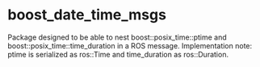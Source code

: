 # boost_date_time_msgs
Package designed to be able to nest boost::posix_time::ptime and boost::posix_time::time_duration in a ROS message. Implementation note: ptime is serialized as ros::Time and time_duration as ros::Duration.
